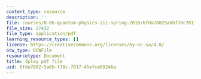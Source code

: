 ```yaml
---
content_type: resource
description: ''
file: courses/8-06-quantum-physics-iii-spring-2018/6fda78825a6bf78c701745efce69246a_o10QADeeK04.pdf
file_size: 27432
file_type: application/pdf
learning_resource_types: []
license: https://creativecommons.org/licenses/by-nc-sa/4.0/
ocw_type: OCWFile
resourcetype: Document
title: 3play pdf file
uid: 6fda7882-5a6b-f78c-7017-45efce69246a
---
```

